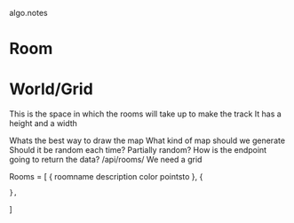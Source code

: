 algo.notes

# Room

# World/Grid
This is the space in which the rooms will take up to make the track
It has a height and a width 

Whats the best way to draw the map
What kind of map should we generate
Should it be random each time? Partially random?
How is the endpoint going to return the data? /api/rooms/ 
We need a grid


Rooms = [
    {
    roomname
    description
    color
    pointsto
    },
    {

    },
]